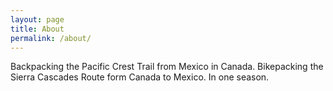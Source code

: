 ```yaml
---
layout: page
title: About
permalink: /about/
---
```


Backpacking the Pacific Crest Trail from Mexico in Canada. Bikepacking the Sierra Cascades Route form Canada to Mexico. In one season.
